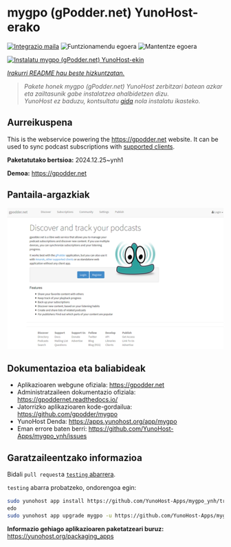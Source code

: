 <!--
Ohart ongi: README hau automatikoki sortu da <https://github.com/YunoHost/apps/tree/master/tools/readme_generator>ri esker
EZ editatu eskuz.
-->

# mygpo (gPodder.net) YunoHost-erako

[![Integrazio maila](https://apps.yunohost.org/badge/integration/mygpo)](https://ci-apps.yunohost.org/ci/apps/mygpo/)
![Funtzionamendu egoera](https://apps.yunohost.org/badge/state/mygpo)
![Mantentze egoera](https://apps.yunohost.org/badge/maintained/mygpo)

[![Instalatu mygpo (gPodder.net) YunoHost-ekin](https://install-app.yunohost.org/install-with-yunohost.svg)](https://install-app.yunohost.org/?app=mygpo)

*[Irakurri README hau beste hizkuntzatan.](./ALL_README.md)*

> *Pakete honek mygpo (gPodder.net) YunoHost zerbitzari batean azkar eta zailtasunik gabe instalatzea ahalbidetzen dizu.*  
> *YunoHost ez baduzu, kontsultatu [gida](https://yunohost.org/install) nola instalatu ikasteko.*

## Aurreikuspena

This is the webservice powering the https://gpodder.net website. It can be used to sync podcast subscriptions with [supported clients](https://gpoddernet.readthedocs.io/en/latest/user/clients.html).


**Paketatutako bertsioa:** 2024.12.25~ynh1

**Demoa:** <https://gpodder.net>

## Pantaila-argazkiak

![mygpo (gPodder.net)(r)en pantaila-argazkia](./doc/screenshots/screenshot1.png)

## Dokumentazioa eta baliabideak

- Aplikazioaren webgune ofiziala: <https://gpodder.net>
- Administratzaileen dokumentazio ofiziala: <https://gpoddernet.readthedocs.io/>
- Jatorrizko aplikazioaren kode-gordailua: <https://github.com/gpodder/mygpo>
- YunoHost Denda: <https://apps.yunohost.org/app/mygpo>
- Eman errore baten berri: <https://github.com/YunoHost-Apps/mygpo_ynh/issues>

## Garatzaileentzako informazioa

Bidali `pull request`a [`testing` abarrera](https://github.com/YunoHost-Apps/mygpo_ynh/tree/testing).

`testing` abarra probatzeko, ondorengoa egin:

```bash
sudo yunohost app install https://github.com/YunoHost-Apps/mygpo_ynh/tree/testing --debug
edo
sudo yunohost app upgrade mygpo -u https://github.com/YunoHost-Apps/mygpo_ynh/tree/testing --debug
```

**Informazio gehiago aplikazioaren paketatzeari buruz:** <https://yunohost.org/packaging_apps>
